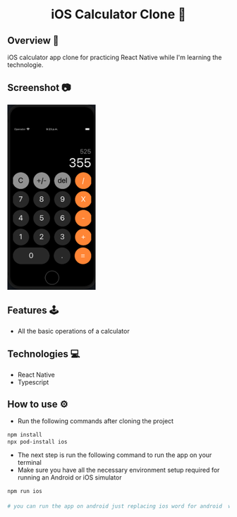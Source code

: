 <h1 align='center'>iOS Calculator Clone 📱</h1>

## Overview 📘
iOS calculator app clone for practicing React Native while I'm learning the technologie.

## Screenshot 📷
<img src='./calculator.png' width='200'>

## Features 🕹️
- All the basic operations of a calculator

## Technologies 💻
- React Native
- Typescript

## How to use ⚙️
- Run the following commands after cloning the project
```
npm install
npx pod-install ios
```
- The next step is run the following command to run the app on your terminal
- Make sure you have all the necessary environment setup required for running an Android or iOS simulator
```bash
npm run ios

# you can run the app on android just replacing ios word for android  word
```
